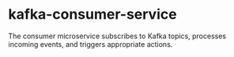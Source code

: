 # kafka-consumer-service
The consumer microservice subscribes to Kafka topics, processes incoming events, and triggers appropriate actions.

